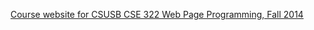 [Course website for CSUSB CSE 322 Web Page Programming, Fall 2014](http://csusbdt.github.io/322-2014/)
